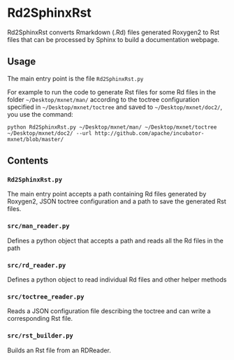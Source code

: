 # Rd2SphinxRst

Rd2SphinxRst converts Rmarkdown (.Rd) files generated Roxygen2 to Rst files that can be processed by Sphinx to build a documentation webpage.

## Usage

The main entry point is the file `Rd2SphinxRst.py`

For example to run the code to generate Rst files for some Rd files in the folder `~/Desktop/mxnet/man/` according to the toctree configuration specified in `~/Desktop/mxnet/toctree` and saved to `~/Desktop/mxnet/doc2/`, you use the command:

`python Rd2SphinxRst.py ~/Desktop/mxnet/man/ ~/Desktop/mxnet/toctree ~/Desktop/mxnet/doc2/ --url http://github.com/apache/incubator-mxnet/blob/master/`

## Contents

### `Rd2SphinxRst.py`
The main entry point accepts a path containing Rd files generated by Roxygen2, JSON toctree configuration and a path to save the generated Rst files.

### `src/man_reader.py`
Defines a python object that accepts a path and reads all the Rd files in the path

### `src/rd_reader.py`
Defines a python object to read individual Rd files and other helper methods

### `src/toctree_reader.py`
Reads a JSON configuration file describing the toctree and can write a corresponding Rst file.


### `src/rst_builder.py`
Builds an Rst file from an RDReader.

